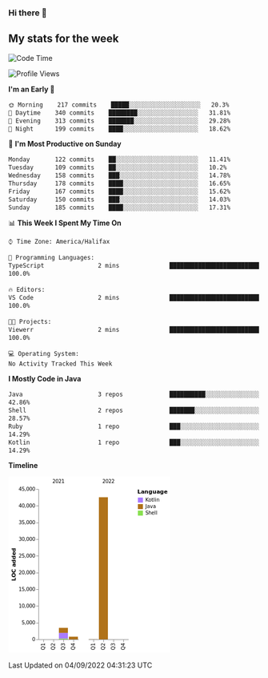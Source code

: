 ### Hi there 👋

## My stats for the week
<!--START_SECTION:waka-->
![Code Time](http://img.shields.io/badge/Code%20Time-390%20hrs%2057%20mins-blue)

![Profile Views](http://img.shields.io/badge/Profile%20Views-0-blue)

**I'm an Early 🐤** 

```text
🌞 Morning    217 commits    █████░░░░░░░░░░░░░░░░░░░░   20.3% 
🌆 Daytime    340 commits    ████████░░░░░░░░░░░░░░░░░   31.81% 
🌃 Evening    313 commits    ███████░░░░░░░░░░░░░░░░░░   29.28% 
🌙 Night      199 commits    ████░░░░░░░░░░░░░░░░░░░░░   18.62%

```
📅 **I'm Most Productive on Sunday** 

```text
Monday       122 commits    ██░░░░░░░░░░░░░░░░░░░░░░░   11.41% 
Tuesday      109 commits    ██░░░░░░░░░░░░░░░░░░░░░░░   10.2% 
Wednesday    158 commits    ███░░░░░░░░░░░░░░░░░░░░░░   14.78% 
Thursday     178 commits    ████░░░░░░░░░░░░░░░░░░░░░   16.65% 
Friday       167 commits    ████░░░░░░░░░░░░░░░░░░░░░   15.62% 
Saturday     150 commits    ███░░░░░░░░░░░░░░░░░░░░░░   14.03% 
Sunday       185 commits    ████░░░░░░░░░░░░░░░░░░░░░   17.31%

```


📊 **This Week I Spent My Time On** 

```text
⌚︎ Time Zone: America/Halifax

💬 Programming Languages: 
TypeScript               2 mins              █████████████████████████   100.0%

🔥 Editors: 
VS Code                  2 mins              █████████████████████████   100.0%

🐱‍💻 Projects: 
Viewerr                  2 mins              █████████████████████████   100.0%

💻 Operating System: 
No Activity Tracked This Week

```

**I Mostly Code in Java** 

```text
Java                     3 repos             ██████████░░░░░░░░░░░░░░░   42.86% 
Shell                    2 repos             ███████░░░░░░░░░░░░░░░░░░   28.57% 
Ruby                     1 repo              ███░░░░░░░░░░░░░░░░░░░░░░   14.29% 
Kotlin                   1 repo              ███░░░░░░░░░░░░░░░░░░░░░░   14.29%

```


**Timeline**

![Chart not found](https://raw.githubusercontent.com/lyndseyy/lyndseyy/main/charts/bar_graph.png) 


 Last Updated on 04/09/2022 04:31:23 UTC
<!--END_SECTION:waka-->